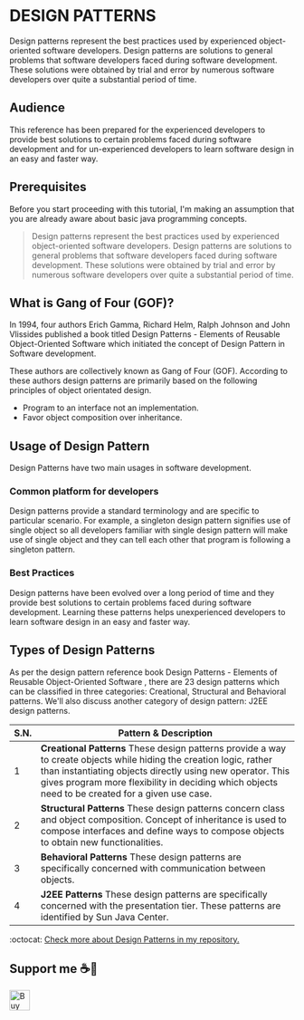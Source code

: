 # DESIGN PATTERNS

Design patterns represent the best practices used by experienced object-oriented software developers. Design patterns are solutions to general problems that software developers faced during software development. These solutions were obtained by trial and error by numerous software developers over quite a substantial period of time.

## Audience

This reference has been prepared for the experienced developers to provide best solutions to certain problems faced during software development and for un-experienced developers to learn software design in an easy and faster way.

## Prerequisites

Before you start proceeding with this tutorial, I'm making an assumption that you are already aware about basic java programming concepts.

> Design patterns represent the best practices used by experienced object-oriented software developers. Design patterns are solutions to general problems that software developers faced during software development. These solutions were obtained by trial and error by numerous software developers over quite a substantial period of time.

## What is Gang of Four (GOF)?

In 1994, four authors Erich Gamma, Richard Helm, Ralph Johnson and John Vlissides published a book titled Design Patterns - Elements of Reusable Object-Oriented Software which initiated the concept of Design Pattern in Software development.

These authors are collectively known as Gang of Four (GOF). According to these authors design patterns are primarily based on the following principles of object orientated design.

- Program to an interface not an implementation.
- Favor object composition over inheritance.

## Usage of Design Pattern

Design Patterns have two main usages in software development.

### Common platform for developers

Design patterns provide a standard terminology and are specific to particular scenario. For example, a singleton design pattern signifies use of single object so all developers familiar with single design pattern will make use of single object and they can tell each other that program is following a singleton pattern.

### Best Practices

Design patterns have been evolved over a long period of time and they provide best solutions to certain problems faced during software development. Learning these patterns helps unexperienced developers to learn software design in an easy and faster way.

## Types of Design Patterns

As per the design pattern reference book Design Patterns - Elements of Reusable Object-Oriented Software , there are 23 design patterns which can be classified in three categories: Creational, Structural and Behavioral patterns. We'll also discuss another category of design pattern: J2EE design patterns.

S.N. | Pattern & Description
------------ | -------------
1 | **Creational Patterns**  These design patterns provide a way to create objects while hiding the creation logic, rather than instantiating objects directly using new operator. This gives program more flexibility in deciding which objects need to be created for a given use case.
2 | **Structural Patterns** These design patterns concern class and object composition. Concept of inheritance is used to compose interfaces and define ways to compose objects to obtain new functionalities.
3 | **Behavioral Patterns** These design patterns are specifically concerned with communication between objects.
4 | **J2EE Patterns** These design patterns are specifically concerned with the presentation tier. These patterns are identified by Sun Java Center.

:octocat: [Check more about Design Patterns in my repository.](https://github.com/FernandoCalmet/Design-Patterns)

## Support me ☕💖
<a href='https://ko-fi.com/fernandocalmet' target='_blank'>
  <img height='36' style='border:0px;height:36px;' src='https://az743702.vo.msecnd.net/cdn/kofi3.png?v=2' border='0' alt='Buy Me a Coffee at ko-fi.com' />
</a>